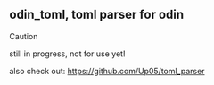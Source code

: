 ## odin_toml, toml parser for odin
> [!CAUTION]
> still in progress, not for use yet!

also check out: https://github.com/Up05/toml_parser
